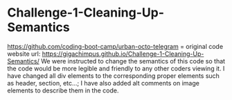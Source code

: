 # Challenge-1-Cleaning-Up-Semantics
https://github.com/coding-boot-camp/urban-octo-telegram = original code
website url: https://gigachimpus.github.io/Challenge-1-Cleaning-Up-Semantics/
We were instructed to change the semantics of this code so that the code would be more legible and friendly to any other coders viewing it. I have changed all div elements to the corresponding proper elements such as header, section, etc...; I have also added alt comments on image elements to describe them in the code.
